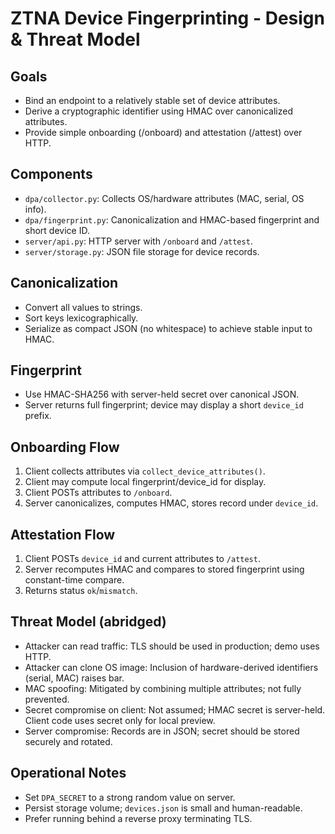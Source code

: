 # ZTNA Device Fingerprinting - Design & Threat Model

## Goals
- Bind an endpoint to a relatively stable set of device attributes.
- Derive a cryptographic identifier using HMAC over canonicalized attributes.
- Provide simple onboarding (/onboard) and attestation (/attest) over HTTP.

## Components
- `dpa/collector.py`: Collects OS/hardware attributes (MAC, serial, OS info).
- `dpa/fingerprint.py`: Canonicalization and HMAC-based fingerprint and short device ID.
- `server/api.py`: HTTP server with `/onboard` and `/attest`.
- `server/storage.py`: JSON file storage for device records.

## Canonicalization
- Convert all values to strings.
- Sort keys lexicographically.
- Serialize as compact JSON (no whitespace) to achieve stable input to HMAC.

## Fingerprint
- Use HMAC-SHA256 with server-held secret over canonical JSON.
- Server returns full fingerprint; device may display a short `device_id` prefix.

## Onboarding Flow
1. Client collects attributes via `collect_device_attributes()`.
2. Client may compute local fingerprint/device_id for display.
3. Client POSTs attributes to `/onboard`.
4. Server canonicalizes, computes HMAC, stores record under `device_id`.

## Attestation Flow
1. Client POSTs `device_id` and current attributes to `/attest`.
2. Server recomputes HMAC and compares to stored fingerprint using constant-time compare.
3. Returns status `ok`/`mismatch`.

## Threat Model (abridged)
- Attacker can read traffic: TLS should be used in production; demo uses HTTP.
- Attacker can clone OS image: Inclusion of hardware-derived identifiers (serial, MAC) raises bar.
- MAC spoofing: Mitigated by combining multiple attributes; not fully prevented.
- Secret compromise on client: Not assumed; HMAC secret is server-held. Client code uses secret only for local preview.
- Server compromise: Records are in JSON; secret should be stored securely and rotated.

## Operational Notes
- Set `DPA_SECRET` to a strong random value on server.
- Persist storage volume; `devices.json` is small and human-readable.
- Prefer running behind a reverse proxy terminating TLS.
